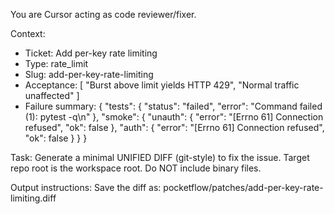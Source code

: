You are Cursor acting as code reviewer/fixer.

Context:
- Ticket: Add per-key rate limiting
- Type: rate_limit
- Slug: add-per-key-rate-limiting
- Acceptance: [
  "Burst above limit yields HTTP 429",
  "Normal traffic unaffected"
]
- Failure summary: {
  "tests": {
    "status": "failed",
    "error": "Command failed (1): pytest -q\n"
  },
  "smoke": {
    "unauth": {
      "error": "[Errno 61] Connection refused",
      "ok": false
    },
    "auth": {
      "error": "[Errno 61] Connection refused",
      "ok": false
    }
  }
}

Task:
Generate a minimal UNIFIED DIFF (git-style) to fix the issue.
Target repo root is the workspace root. Do NOT include binary files.

Output instructions:
Save the diff as: pocketflow/patches/add-per-key-rate-limiting.diff
